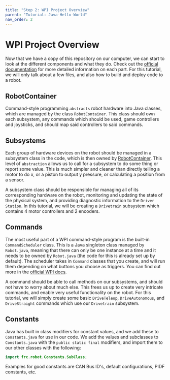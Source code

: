 ```yaml
---
title: "Step 2: WPI Project Overview"
parent: "Tutorial: Java-Hello-World"
nav_order: 2
---
```

# WPI Project Overview

Now that we have a copy of this repository on our computer, we can start to look at the different components and what they do. Check out the [official documentation](//TODO:-add-link-to-wpi-docs) for more detailed information on each part. For this tutorial, we will only talk about a few files, and also how to build and deploy code to a robot.

## RobotContainer

Command-style programming ```abstracts``` robot hardware into Java classes, which are managed by the class ```RobotContainer```. This class should own each subsystem, any commands which should be used, game controllers and joysticks, and should map said controllers to said commands.

## Subsystems

Each group of hardware devices on the robot should be managed in a subsystem class in the code, which is then owned by [RobotContainer](#robotcontainer). This level of ```abstraction``` allows us to call for a subsystem to do some thing or report some value. This is much simpler and cleaner than directly telling a motor to do x, or a piston to output y pressure, or calculating a position from a sensor.

A subsystem class should be responsible for managing all of its corresponding hardware on the robot, monitoring and updating the state of the physical system, and providing diagnostic information to the ```Driver Station```. In this tutorial, we will be creating a ```Drivetrain``` subsystem which contains 4 motor controllers and 2 encoders.

## Commands

The most useful part of a WPI command-style program is the built-in ```CommandScheduler``` class. This is a Java singleton class managed by ```Robot.java```, meaning that there can only be one instance at a time and it needs to be owned by ```Robot.java``` (the code for this is already set up by default). The scheduler takes in ```Command``` classes that you create, and will run them depending on what buttons you choose as triggers. You can find out more in the [official WPI docs](//TODO:add-wpi-docs-link).

A command should be able to call methods on our subsystems, and should not have to worry about much else. This frees us up to create very intricate commands, and enable very useful functionality on the robot. For this tutorial, we will simply create some basic ```DriveTeleop```, ```DriveAutonomous```, and ```DriveStraight``` commands which use our ```Drivetrain``` subsystem.

## Constants

Java has built in class modifiers for constant values, and we add these to ```Constants.java``` for use in our code. We add the values and subclasses to ```Constants.java``` with the ```public static final``` modifiers, and import them to our other classes with the following:

```java
import frc.robot.Constants.SubClass;
```

Examples for good constants are CAN Bus ID's, default configurations, PIDF constants, etc.
